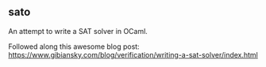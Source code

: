 ## sato 

An attempt to write a SAT solver in OCaml.

Followed along this awesome blog post: https://www.gibiansky.com/blog/verification/writing-a-sat-solver/index.html

